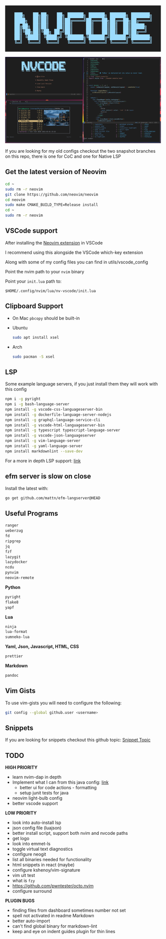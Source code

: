 ![NVCode Logo](./utils/media/nvcode_logo.png)


![NVCode Demo](./utils/media/demo.png)

If you are looking for my old configs checkout the two snapshot branches
on this repo, there is one for CoC and one for Native LSP

## Get the latest version of Neovim

``` bash
cd ~
sudo rm -r neovim
git clone https://github.com/neovim/neovim
cd neovim
sudo make CMAKE_BUILD_TYPE=Release install
cd ~
sudo rm -r neovim
```

## VSCode support

After installing the [Neovim
extension](https://github.com/asvetliakov/vscode-neovim) in VSCode

I recommend using this alongside the VSCode which-key extension

Along with some of my config files you can find in utils/vscode\_config

Point the nvim path to your `nvim` binary

Point your `init.lua` path to:

``` vim
$HOME/.config/nvim/lua/nv-vscode/init.lua
```

## Clipboard Support

- On Mac `pbcopy` should be built-in

- Ubuntu

    ```bash
    sudo apt install xsel
    ```

- Arch

    ```bash
    sudo pacman -S xsel
    ```

## LSP

Some example language servers, if you just install them they will work
with this config

``` bash
npm i -g pyright
npm i -g bash-language-server
npm install -g vscode-css-languageserver-bin
npm install -g dockerfile-language-server-nodejs
npm install -g graphql-language-service-cli
npm install -g vscode-html-languageserver-bin
npm install -g typescript typescript-language-server
npm install -g vscode-json-languageserver
npm install -g vim-language-server
npm install -g yaml-language-server
npm install markdownlint --save-dev
```

For a more in depth LSP support:
[link](https://github.com/neovim/nvim-lspconfig/blob/master/CONFIG.md)

## efm server is slow on close

Install the latest with:

``` bash
go get github.com/mattn/efm-langserver@HEAD
```

## Useful Programs

``` bash
ranger
ueberzug
fd
ripgrep
jq
fzf
lazygit
lazydocker
ncdu
pynvim
neovim-remote
```

**Python**

``` bash
pyright
flake8
yapf
```

**Lua**

``` bash
ninja
lua-format
sumneko-lua
```

**Yaml, Json, Javascript, HTML, CSS**

``` bash
prettier
```

**Markdown**

``` bash
pandoc
```

## Vim Gists

To use vim-gists you will need to configure the following:

``` bash
git config --global github.user <username>
```

## Snippets

If you are looking for snippets checkout this github topic: [Snippet
Topic](https://github.com/topics/vscode-snippets)

## TODO

**HIGH PRIORITY**

- learn nvim-dap in depth
- Implement what I can from this java config:
  [link](https://github.com/mfussenegger/nvim-jdtls/wiki/Sample-Configurations)
  - better ui for code actions - formatting
  - setup junit tests for java
- neovim light-bulb config
- better vscode support


**LOW PRIORITY**

- look into auto-install lsp
- json config file (luajson)
- better install script, support both nvim and nvcode paths
- get logo
- look into emmet-ls
- toggle virtual text diagnostics
- configure neogit
- list all binaries needed for functionality
- html snippets in react (maybe)
- configure kshenoy/vim-signature
- vim ult test
- what is `fzy`
- https://github.com/pwntester/octo.nvim
- configure surround

**PLUGIN BUGS**

- finding files from dashboard sometimes number not set
- spell not activated in readme Markdown
- better auto-import
- can't find global binary for markdown-lint
- keep and eye on indent guides plugin for thin lines
